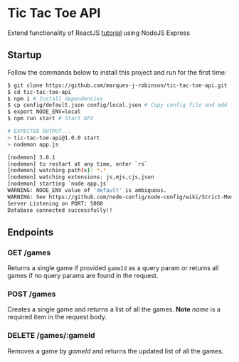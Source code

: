 # Tic Tac Toe API
Extend functionality of ReactJS [tutorial](https://react.dev/learn/tutorial-tic-tac-toe) using NodeJS Express

## Startup
Follow the commands below to install this project and run for the first time:
```bash
$ git clone https://github.com/marques-j-robinson/tic-tac-toe-api.git
$ cd tic-tac-toe-api
$ npm i # Install dependencies
$ cp config/default.json config/local.json # Copy config file and add frontendOrigin in "env" and user/password in "db" 
$ export NODE_ENV=local
$ npm run start # Start API

# EXPECTED OUTPUT...
> tic-tac-toe-api@1.0.0 start
> nodemon app.js

[nodemon] 3.0.1
[nodemon] to restart at any time, enter `rs`
[nodemon] watching path(s): *.*
[nodemon] watching extensions: js,mjs,cjs,json
[nodemon] starting `node app.js`
WARNING: NODE_ENV value of 'default' is ambiguous.
WARNING: See https://github.com/node-config/node-config/wiki/Strict-Mode
Server Listening on PORT: 5000
Database connected successfully!!
```

## Endpoints
### GET /games
Returns a single game if provided `gameId` as a query param or returns all games if no query params are found in the request.
### POST /games
Creates a single game and returns a list of all the games.
**Note** *name* is a required item in the request body.
### DELETE /games/:gameId
Removes a game by *gameId* and returns the updated list of all the games.